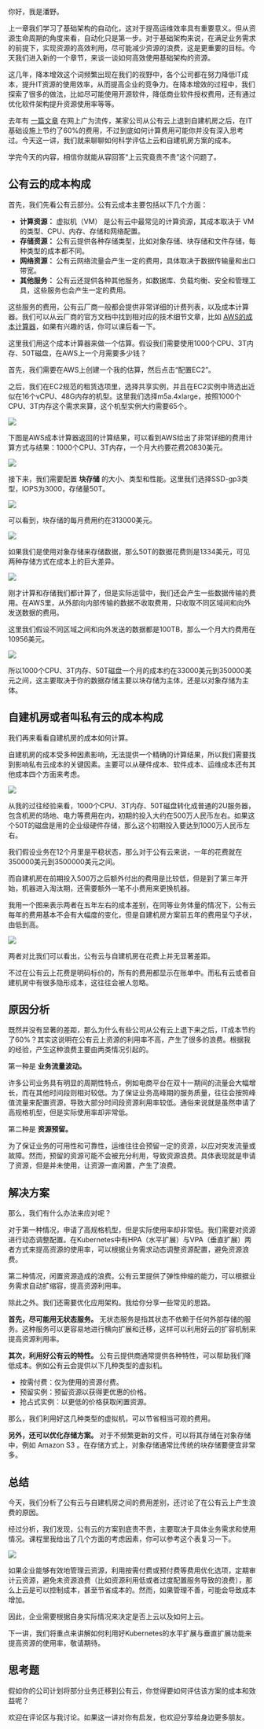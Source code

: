 你好，我是潘野。

上一章我们学习了基础架构的自动化，这对于提高运维效率具有重要意义。但从资源生命周期的角度来看，自动化只是第一步。对于基础架构来说，在满足业务需求的前提下，实现资源的高效利用，尽可能减少资源的浪费，这是更重要的目标。今天我们进入新的一个章节，来谈一谈如何高效使用基础架构的资源。

这几年，降本增效这个词频繁出现在我们的视野中，各个公司都在努力降低IT成本，提升IT资源的使用效率，从而提高企业的竞争力。在降本增效的过程中，我们探索了很多的做法，比如尽可能使用开源软件，降低商业软件授权费用，还有通过优化软件架构提升资源使用率等等。

去年有 [一篇文章](https://world.hey.com/dhh/x-celebrates-60-savings-from-cloud-exit-7cc26895) 在网上广为流传，某家公司从公有云上退到自建机房之后，在IT基础设施上节约了60%的费用，不过到底如何计算费用可能你并没有深入思考过。今天这一讲，我们就来聊聊如何科学评估上云和自建机房方案的成本。

学完今天的内容，相信你就能从容回答“上云究竟贵不贵”这个问题了。

## 公有云的成本构成

首先，我们先看公有云部分。公有云成本主要包括以下几个方面：

- **计算资源：** 虚拟机（VM） 是公有云中最常见的计算资源，其成本取决于 VM 的类型、CPU、内存、存储和网络配置。
- **存储资源：** 公有云提供各种存储类型，比如对象存储、块存储和文件存储，每种类型的成本都不同。
- **网络资源：** 公有云网络流量会产生一定的费用，具体取决于数据传输量和出口带宽。
- **其他服务：** 公有云还提供各种其他服务，如数据库、负载均衡、安全和管理工具，这些服务也会产生一定的费用。

这些服务的费用，公有云厂商一般都会提供非常详细的计费列表，以及成本计算器。我们可以从云厂商的官方文档中找到相对应的技术细节文章，比如 [AWS的成本计算器](https://docs.aws.amazon.com/zh_cn/pricing-calculator/latest/userguide/getting-started.html)，如果有兴趣的话，你可以课后看一下。

这里我们用这个成本计算器来做一个估算。假设我们需要使用1000个CPU、3T内存、50T磁盘，在AWS上一个月需要多少钱？

首先，我们需要在AWS上创建一个我的估算，然后点击“配置EC2”。

之后，我们在EC2规范的租赁选项里，选择共享实例，并且在EC2实例中筛选出近似在16个vCPU、48G内存的机型。这里我们选择m5a.4xlarge，按照1000个CPU、3T内存这个需求来算，这个机型实例大约需要65个。

![](https://static001.geekbang.org/resource/image/e9/66/e9f858503e1f9286b028d9db11f18466.jpg?wh=2000x2002)

下图是AWS成本计算器返回的计算结果，可以看到AWS给出了非常详细的费用计算方式与结果：1000个CPU、3T内存，一个月大约要花费20830美元。

![](https://static001.geekbang.org/resource/image/62/68/620e135043a2a8bb0dc3cf8a82b7db68.jpg?wh=2020x1146)

接下来，我们需要配置 **块存储** 的大小、类型和性能。这里我们选择SSD-gp3类型，IOPS为3000，存储量50T。

![](https://static001.geekbang.org/resource/image/aa/74/aa52e1b7ef5e336d1324dc0de37a2874.jpg?wh=2020x1062)

可以看到，块存储的每月费用约在313000美元。

![](https://static001.geekbang.org/resource/image/9b/1d/9ba0468ff39702c70eb8f12eedb7661d.jpg?wh=2020x973)

如果我们是使用对象存储来存储数据，那么50T的数据花费则是1334美元，可见两种存储方式在成本上的巨大差异。

![](https://static001.geekbang.org/resource/image/b9/80/b9f30bb367435aba65576c29bd09b480.jpg?wh=2020x1848)

刚才计算和存储我们都计算了，但是实际运营中，我们还会产生一些数据传输的费用。在AWS里，从外部向内部传输的数据不收取费用，只收取不同区域间和向外发送数据的费用。

这里我们假设不同区域之间和向外发送的数据都是100TB，那么一个月大约费用在10956美元。

![](https://static001.geekbang.org/resource/image/2c/22/2cf8f3de8e0dc49767bb10a86e897622.jpg?wh=2020x1899)

所以1000个CPU、3T内存、50T磁盘一个月的成本约在33000美元到350000美元之间，这主要取决于你的数据存储主要以块存储为主体，还是以对象存储为主体。

## 自建机房或者叫私有云的成本构成

我们再来看看自建机房的成本如何计算。

自建机房的成本受多种因素影响，无法提供一个精确的计算结果，所以我们需要找到影响私有云成本的关键因素。主要可以从硬件成本、软件成本、运维成本还有其他成本四个方面来考虑。

![](https://static001.geekbang.org/resource/image/4a/c8/4a4fbe65cc679eaec307624bfa591cc8.jpg?wh=3880x2095)

从我的过往经验来看，1000个CPU、3T内存、50T磁盘转化成普通的2U服务器，包含机房的场地、电力等费用在内，初期的投入大约在500万人民币左右。如果这个50T的磁盘是用的企业级硬件存储，那么这个初期投入要达到1000万人民币左右。

我们假设业务在12个月里是平稳状态，那么对于公有云来说，一年的花费就在350000美元到3500000美元之间。

而自建机房在前期投入500万之后额外付出的费用是比较低，但是到了第三年开始，机器进入淘汰期，还需要额外一笔不小费用来更换机器。

我用一个图来表示两者在五年左右的成本差别，在同等业务体量的情况下，公有云每年的费用基本不会有大幅度的变化，但是自建机房方案前五年的费用呈勺子状，由低到高。

![](https://static001.geekbang.org/resource/image/21/44/218d3f1c5a1dbe2be669ee430398a844.jpg?wh=2000x1375)

两者对比我们可以看出，公有云与自建机房在花费上并无显著差距。

不过在公有云上花费是明码标价的，所有的费用都显示在账单中。而私有云或者自建机房中有很多隐形成本，这往往会被人忽略。

## 原因分析

既然并没有显著的差距，那么为什么有些公司从公有云上退下来之后，IT成本节约了60%？其实这说明在公有云上资源的利用率不高，产生了很多的浪费。根据我的经验，产生这种浪费主要由两类情况引起的。

第一种是 **业务流量波动。**

许多公司业务具有明显的周期性特点，例如电商平台在双十一期间的流量会大幅增长，而在其他时间段则相对较低。为了保证业务高峰期的服务质量，往往会按照峰值流量来配置资源，导致大部分时间段资源利用率较低。通俗来说就是虽然申请了高规格机型，但是实际使用率却非常低。

第二种是 **资源预留。**

为了保证业务的可用性和可靠性，运维往往会预留一定的资源，以应对突发流量或故障。然而，预留的资源可能不会被充分利用，导致资源浪费。具体表现就是申请了资源，但是并未使用，让资源一直闲置，产生了浪费。

## 解决方案

那么，我们有什么办法来应对呢？

对于第一种情况，申请了高规格机型，但是实际使用率却非常低。我们需要对资源进行动态调整配置。在Kubernetes中有HPA（水平扩展）与VPA（垂直扩展）两者方式来提高资源的使用率，可以根据业务需求动态调整资源配置，避免资源浪费。

第二种情况，闲置资源造成的浪费。公有云里提供了弹性伸缩的能力，可以根据业务需求自动扩缩容，提高资源利用率。

除此之外。我们还需要优化应用架构。我给你分享一些常见的思路。

**首先，尽可能用无状态服务。** 无状态服务是指其状态不依赖于任何外部存储的服务。这种服务可以更容易地进行横向扩展和迁移，这样可以利用好云的扩容机制来提高资源利用率。

**其次，利用好公有云的特性。** 公有云提供商通常提供各种特性，可以帮助我们降低成本。例如公有云会提供以下几种类型的虚拟机。

- 按需付费：仅为使用的资源付费。
- 预留实例：预留资源以获得更优惠的价格。
- 抢占式实例：以更低的价格获取闲置资源。

那么，我们利用好这几种类型的虚拟机，可以节省相当可观的费用。

**另外，还可以优化存储方案。** 对于不频繁更新的文件，可以将其存储在对象存储中，例如 Amazon S3 。在存储方式上，对象存储通常比传统的块存储要便宜非常多。

## 总结

今天，我们分析了公有云与自建机房之间的费用差别，还讨论了在公有云上产生浪费的原因。

经过分析，我们发现，公有云的方案到底贵不贵，主要取决于具体业务需求和使用情况。课程里我给出了几个方面的考虑因素，你可以参考这个表复习一下。

![](https://static001.geekbang.org/resource/image/84/05/847b03c4f894ff933403f7d802c30a05.jpg?wh=4000x1689)

如果企业能够有效地管理云资源，利用按需付费或预付费等费用优化选项，定期审计云资源，避免未资源浪费（比如资源利用低或者过度配置服务导致的浪费），那么上云是可以控制成本，甚至节省成本的。然而，如果管理不善，可能会导致成本增加。

因此，企业需要根据自身实际情况来决定是否上云以及如何上云。

下一讲，我们将重点来讲解如何利用好Kubernetes的水平扩展与垂直扩展功能来提高资源的使用率，敬请期待。

## 思考题

假如你的公司计划将部分业务迁移到公有云，你觉得要如何评估该方案的成本和效益呢？

欢迎在评论区与我讨论。如果这一讲对你有启发，也欢迎分享给身边更多朋友。